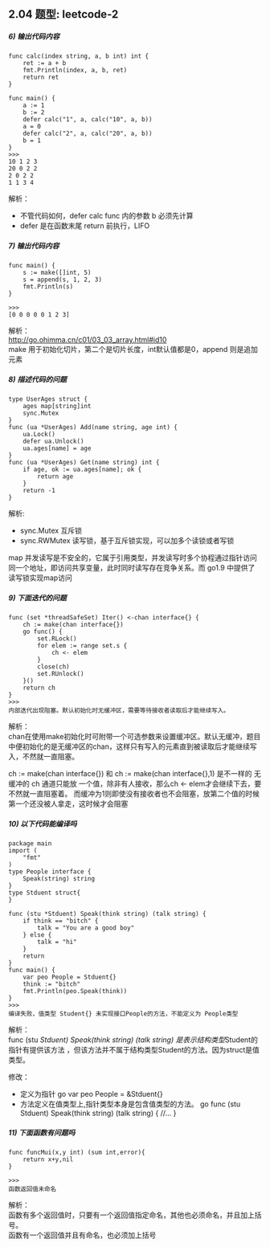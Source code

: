 ## 2.04 题型: leetcode-2


##### 6) 输出代码内容
```
func calc(index string, a, b int) int {
	ret := a + b
	fmt.Println(index, a, b, ret)
	return ret
}

func main() {
	a := 1
	b := 2
	defer calc("1", a, calc("10", a, b))
	a = 0
	defer calc("2", a, calc("20", a, b))
	b = 1
}
>>>
10 1 2 3
20 0 2 2
2 0 2 2
1 1 3 4
```
解析：   
* 不管代码如何，defer calc func 内的参数 b 必须先计算 
* defer 是在函数末尾 return 前执行，LIFO


##### 7) 输出代码内容
```
func main() {
	s := make([]int, 5)
	s = append(s, 1, 2, 3)
	fmt.Println(s)
}

>>>
[0 0 0 0 0 1 2 3]
```

解析：    
<http://go.ohimma.cn/c01/03_03_array.html#id10>           
make 用于初始化切片，第二个是切片长度，int默认值都是0，append 则是追加元素           


##### 8) 描述代码的问题
```
type UserAges struct {
	ages map[string]int
	sync.Mutex
}
func (ua *UserAges) Add(name string, age int) {
	ua.Lock()
	defer ua.Unlock()
	ua.ages[name] = age
}
func (ua *UserAges) Get(name string) int {
	if age, ok := ua.ages[name]; ok {
		return age
	}
	return -1
}
```
解析:     
* sync.Mutex 互斥锁
* sync.RWMutex 读写锁，基于互斥锁实现，可以加多个读锁或者写锁

map 并发读写是不安全的，它属于引用类型，并发读写时多个协程通过指针访问同一个地址，即访问共享变量，此时同时读写存在竞争关系。而 go1.9 中提供了读写锁实现map访问



##### 9) 下面迭代的问题
```
func (set *threadSafeSet) Iter() <-chan interface{} {
	ch := make(chan interface{})
	go func() {
		set.RLock()
		for elem := range set.s {
			ch <- elem
		}
		close(ch)
		set.RUnlock()
	}()
	return ch
}
>>>
内部迭代出现阻塞。默认初始化时无缓冲区，需要等待接收者读取后才能继续写入。
```
解析：    
chan在使用make初始化时可附带一个可选参数来设置缓冲区。默认无缓冲，题目中便初始化的是无缓冲区的chan，这样只有写入的元素直到被读取后才能继续写入，不然就一直阻塞。  

ch := make(chan interface{}) 和 ch := make(chan interface{},1) 是不一样的
无缓冲的 ch 通道只能放 一个值，除非有人接收，那么ch <- elem才会继续下去，要不然就一直阻塞着。
而缓冲为1则即使没有接收者也不会阻塞，放第二个值的时候 第一个还没被人拿走，这时候才会阻塞 


##### 10) 以下代码能编译吗
```
package main
import (
	"fmt"
)
type People interface {
	Speak(string) string
}
type Stduent struct{
}

func (stu *Stduent) Speak(think string) (talk string) {
	if think == "bitch" {
		talk = "You are a good boy"
	} else {
		talk = "hi"
	}
	return
}
func main() {
	var peo People = Stduent{}
	think := "bitch"
	fmt.Println(peo.Speak(think))
}
>>>
编译失败，值类型 Student{} 未实现接口People的方法，不能定义为 People类型
```
解析：    
func (stu *Stduent) Speak(think string) (talk string) 是表示结构类型*Student的指针有提供该方法 ，但该方法并不属于结构类型Student的方法。因为struct是值类型。

修改：   
* 定义为指针 go var peo People = &Stduent{}     
* 方法定义在值类型上,指针类型本身是包含值类型的方法。 go func (stu Stduent) Speak(think string) (talk string) { //... }



##### 11) 下面函数有问题吗
```
func funcMui(x,y int) (sum int,error){    
    return x+y,nil
}

>>>
函数返回值未命名
```
解析：      
函数有多个返回值时，只要有一个返回值指定命名，其他也必须命名，并且加上括号。       
函数有一个返回值并且有命名，也必须加上括号

